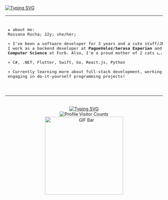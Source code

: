 <a href="https://git.io/typing-svg">
  <img src="https://readme-typing-svg.demolab.com?font=Pixelify+Sans&size=32&pause=1000&color=B1B4F7&background=FFFFFF00&width=580&lines=hello!+welcome+to+my+Github+page+.%EF%BD%A1.%3A*%E2%98%86" alt="Typing SVG" />
</a>

<table>
  <tr>
    <td align="left">
      <pre>
        <samp>
★ about me:
Rossana Rocha; 22y; she/her;
<br>» I've been a software developer for 3 years and a cute stuff/JRPG enthusiast in my free time.
I work as a backend developer at <strong>PagueVeloz/Serasa Experian</strong> and study
<strong>Computer Science</strong> at Furb. Also, I'm a proud mother of 2 cats ᓚ₍ ^. ̫ .^₎
<br>» C#, .NET, Flutter, Swift, Go, React.js, Python
<br>» Currently learning more about full-stack development, working on my final thesis, and
engaging in do-it-yourself programming projects!
        </samp>
      </pre>
    </td>
    <td align="center">
      <img src="https://media.giphy.com/media/xThtayhFCUiob1hFG8/giphy.gif" height="250" width="250" alt="GIF" />
    </td>
  </tr>
</table>

<div align="center">
  <br />
    <a href="https://git.io/typing-svg">
        <img src="https://readme-typing-svg.demolab.com?font=Pixelify+Sans&size=16&pause=1000&color=CEFFF5&center=true&width=435&lines=thanks+for+visiting!" alt="Typing SVG" />
      </a>
      <br>
  <img src="https://profile-counter.glitch.me/sanarocha/count.svg" alt="Profile Visitor Counts" />
  <br />
  <img src="https://media1.giphy.com/media/v1.Y2lkPTc5MGI3NjExMTRkOWdsYnd6MXhyZ2pyNnFiM2F4ZnAyencycHhqMHZoaGhhbmNnayZlcD12MV9pbnRlcm5hbF9naWZfYnlfaWQmY3Q9cw/E9LLDdhyZb9w92XorG/giphy.gif" width="250" alt="GIF Bar" />
</div>
